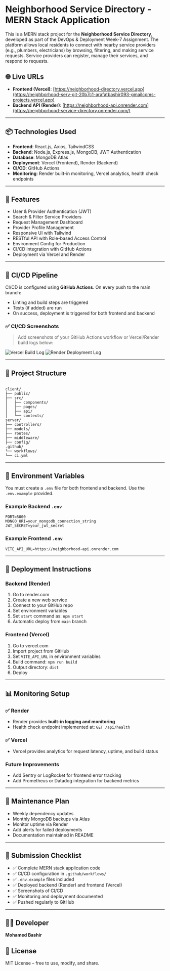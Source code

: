 
# Neighborhood Service Directory - MERN Stack Application

This is a MERN stack project for the **Neighborhood Service Directory**, developed as part of the DevOps & Deployment Week-7 Assignment. The platform allows local residents to connect with nearby service providers (e.g., plumbers, electricians) by browsing, filtering, and making service requests. Service providers can register, manage their services, and respond to requests.

## 🌐 Live URLs

- **Frontend (Vercel)**: [https://neighborhood-directory.vercel.app](https://neighborhood-serv-git-20b7c1-arafatbashir093-gmailcoms-projects.vercel.app)  
- **Backend API (Render)**: [https://neighborhood-api.onrender.com](https://neighborhood-service-directory.onrender.com/)

---

## 📦 Technologies Used

- **Frontend**: React.js, Axios, TailwindCSS
- **Backend**: Node.js, Express.js, MongoDB, JWT Authentication
- **Database**: MongoDB Atlas
- **Deployment**: Vercel (Frontend), Render (Backend)
- **CI/CD**: GitHub Actions
- **Monitoring**: Render built-in monitoring, Vercel analytics, health check endpoints

---

## 🚀 Features

- User & Provider Authentication (JWT)
- Search & Filter Service Providers
- Request Management Dashboard
- Provider Profile Management
- Responsive UI with Tailwind
- RESTful API with Role-based Access Control
- Environment Config for Production
- CI/CD integration with GitHub Actions
- Deployment via Vercel and Render

---

## 🧪 CI/CD Pipeline

CI/CD is configured using **GitHub Actions**. On every push to the main branch:

- Linting and build steps are triggered
- Tests (if added) are run
- On success, deployment is triggered for both frontend and backend

### ✅ CI/CD Screenshots

> Add screenshots of your GitHub Actions workflow or Vercel/Render build logs below:

![Vercel Build Log](./neighborhood-service-directory/screenshots/image.png)
![Render Deployment Log](./neighborhood-service-directory/screenshots/Screenshot%202025-07-18%20152652.png)

---

## 🔧 Project Structure

```

client/
├── public/
├── src/
│   ├── components/
│   ├── pages/
│   ├── api/
│   └── contexts/
server/
├── controllers/
├── models/
├── routes/
├── middleware/
├── config/
.github/
└── workflows/
└── ci.yml

````

---

## 🔐 Environment Variables

You must create a `.env` file for both frontend and backend. Use the `.env.example` provided.

### Example Backend `.env`

```env
PORT=5000
MONGO_URI=your_mongodb_connection_string
JWT_SECRET=your_jwt_secret
````

### Example Frontend `.env`

```env
VITE_API_URL=https://neighborhood-api.onrender.com
```

---

## 🧰 Deployment Instructions

### Backend (Render)

1. Go to render.com
2. Create a new web service
3. Connect to your GitHub repo
4. Set environment variables
5. Set `start` command as: `npm start`
6. Automatic deploy from `main` branch

### Frontend (Vercel)

1. Go to vercel.com
2. Import project from GitHub
3. Set `VITE_API_URL` in environment variables
4. Build command: `npm run build`
5. Output directory: `dist`
6. Deploy

---

## 📊 Monitoring Setup

### ✅ Render

* Render provides **built-in logging and monitoring**
* Health check endpoint implemented at:
  `GET /api/health`

### ✅ Vercel

* Vercel provides analytics for request latency, uptime, and build status

### Future Improvements

* Add Sentry or LogRocket for frontend error tracking
* Add Prometheus or Datadog integration for backend metrics

---

## 🧵 Maintenance Plan

* Weekly dependency updates
* Monthly MongoDB backups via Atlas
* Monitor uptime via Render
* Add alerts for failed deployments
* Documentation maintained in README

---

## 📄 Submission Checklist

* ✅ Complete MERN stack application code
* ✅ CI/CD configuration in `.github/workflows/`
* ✅ `.env.example` files included
* ✅ Deployed backend (Render) and frontend (Vercel)
* ✅ Screenshots of CI/CD
* ✅ Monitoring and deployment documented
* ✅ Pushed regularly to GitHub

---

## 🧑‍💻 Developer

**Mohamed Bashir**

## 📝 License

MIT License – free to use, modify, and share.


```
